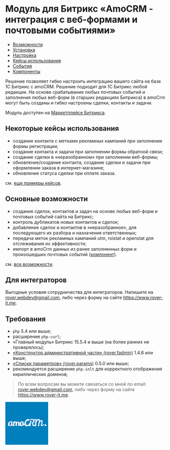 # Модуль для Битрикс «AmoCRM - интеграция с веб-формами и почтовыми событиями»
* [Возможности](./capabilities.md)
* [Установка](./install.md)
* [Настройка](./settings.md)
* [Кейсы использования](./examples.md)
* [События](./events.md)
* [Компоненты](./components.md)

Решение позволяет гибко настроить интеграцию вашего сайта на базе 1С Битрикс с amoCRM. Решение подходит для 1С Битрикс любой редакции. На основе срабатывание любых почтовых событий и заполнения любых веб-форм (в старших редакциях Битрикса) в amoCrm могут быть созданы и гибко настроены сделки, контакты и задачи.

Модуль доступен на [Маркетплейсе Битрикса](https://marketplace.1c-bitrix.ru/solutions/rover.amocrm/). 

## Некоторые кейсы использования
* создание контакта с метками рекламных кампаний при заполнении формы регистрации; 
* создание контакта и задачи при заполнении формы обратной связи; 
* создание сделки в «неразобранном» при заполнении веб-формы; 
* обновление/создание контакта, создание сделки и задачи при оформлении заказа в интернет-магазине; 
* обновление статуса сделки при оплате заказа.

см. [еще примеры кейсов](./examples.md).

## Основные возможности
* создание сделок, контактов и задач на основе любых веб-форм и почтовых событий сайта на Битрикс; 
* контроль дубликатов новых контактов и сделок;
* добавление сделок и контактов в «неразобранное», для последующего их разбора и назначения ответственных; 
* передача меток рекламных кампаний utm, roistat и openstat для отслеживания их эффективности;
* импорт в amoCrm данных из ранее заполненных форм и произошедших почтовых событий ([компонент](./components.md#Импорт-данных-в-amocrm-roveramocrmimport)).

см. [все возможности](./capabilities.md).
 
## Для интеграторов
Выгодные условия сотрудничества для интеграторов. Напишите на rover.webdev@gmail.com, либо через форму на сайте https://www.rover-it.me.

## Требования
* `php` 5.4 или выше;
* расширение `php-curl`; 
* «Главный модуль» Битрикс 15.5.4 и выше (на более ранних не проверялось); 
* [«Конструктор административной части» (rover.fadmin)](https://github.com/pavelshulaev/fadmin) 1.4.6 или выше; 
* [«Списки параметров» (rover.params)](https://github.com/pavelshulaev/params) 0.5.0 или выше;
* рекомендуется расширение `php-inlt` для корректного отображения кириллических доменов;

> По всем вопросам вы можете связаться со мной по email: rover.webdev@gmail.com, либо через форму на сайте https://www.rover-it.me.

![AmoCRM - интеграция с веб-формами и почтовыми событиями](./main/logoamopng.png)

